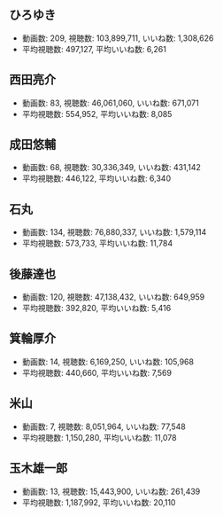 ## ひろゆき

-   動画数: 209, 視聴数: 103,899,711, いいね数: 1,308,626
-   平均視聴数: 497,127, 平均いいね数: 6,261

## 西田亮介

-   動画数: 83, 視聴数: 46,061,060, いいね数: 671,071
-   平均視聴数: 554,952, 平均いいね数: 8,085

## 成田悠輔

-   動画数: 68, 視聴数: 30,336,349, いいね数: 431,142
-   平均視聴数: 446,122, 平均いいね数: 6,340

## 石丸

-   動画数: 134, 視聴数: 76,880,337, いいね数: 1,579,114
-   平均視聴数: 573,733, 平均いいね数: 11,784

## 後藤達也

-   動画数: 120, 視聴数: 47,138,432, いいね数: 649,959
-   平均視聴数: 392,820, 平均いいね数: 5,416

## 箕輪厚介

-   動画数: 14, 視聴数: 6,169,250, いいね数: 105,968
-   平均視聴数: 440,660, 平均いいね数: 7,569

## 米山

-   動画数: 7, 視聴数: 8,051,964, いいね数: 77,548
-   平均視聴数: 1,150,280, 平均いいね数: 11,078

## 玉木雄一郎

-   動画数: 13, 視聴数: 15,443,900, いいね数: 261,439
-   平均視聴数: 1,187,992, 平均いいね数: 20,110


